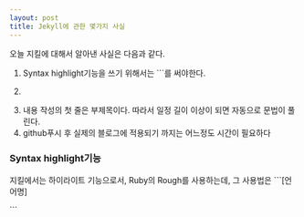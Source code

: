 ```yaml
---
layout: post
title: Jekyll에 관한 몇가지 사실
---
```


오늘 지킬에 대해서 알아낸 사실은 다음과 같다.

1. Syntax highlight기능을 쓰기 위해서는 ```를 써야한다.
2. ``` 앞뒤에 반드시 한 줄씩 띄워주어야 한다. 그렇지 않으면 잘못 인식된다.
2. 내용 작성의 첫 줄은 부제목이다. 따라서 일정 길이 이상이 되면 자동으로 문법이 풀린다.
3. github푸시 후 실제의 블로그에 적용되기 까지는 어느정도 시간이 필요하다


### Syntax highlight기능 ###

지킬에서는 하이라이트 기능으로서, Ruby의 Rough를 사용하는데, 그 사용법은
\```\[언어명\]

\```


